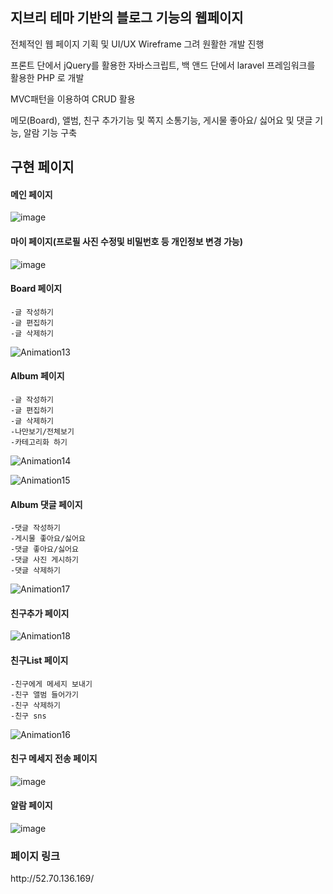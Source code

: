 
<h2>지브리 테마 기반의 블로그 기능의 웹페이지</h2>

<p>전체적인 웹 페이지 기획 및 UI/UX Wireframe 그려 원활한 개발 진행</p>
<p>프론트 단에서 jQuery를 활용한 자바스크립트, 백 앤드 단에서 laravel 프레임워크를 활용한 PHP 로 개발</p>
<p>MVC패턴을 이용하여 CRUD 활용</p>
<p>메모(Board), 앨범, 친구 추가기능 및 쪽지 소통기능, 게시물 좋아요/ 싫어요 및 댓글 기능, 알람 기능 구축</p>

<h2>구현 페이지 </h2>

<h4> 메인 페이지 </h4>

![image](https://user-images.githubusercontent.com/45025551/132122649-801677bc-1691-4ecd-a2bb-c5000d54e74e.png)

<h4> 마이 페이지(프로필 사진 수정및 비밀번호 등 개인정보 변경 가능) </h4>

![image](https://user-images.githubusercontent.com/45025551/132122686-57639939-1cb9-4c2e-b470-4a17250b8cd2.png)

<h4> Board 페이지 </h4>

```
-글 작성하기
-글 편집하기
-글 삭제하기 
```

![Animation13](https://user-images.githubusercontent.com/45025551/132122974-1d671aa7-a366-4878-bdd0-6e9a9c4e9449.gif)

<h4> Album 페이지 </h4>

```
-글 작성하기
-글 편집하기
-글 삭제하기
-나만보기/전체보기
-카테고리화 하기
```

![Animation14](https://user-images.githubusercontent.com/45025551/132123044-c7906c89-5551-4f68-8d75-bbc64ae91449.gif)

![Animation15](https://user-images.githubusercontent.com/45025551/132123113-7da57c9c-e5d7-49fe-9914-714d29b2414e.gif)

<h4> Album 댓글 페이지 </h4>

```
-댓글 작성하기
-게시물 좋아요/싫어요
-댓글 좋아요/싫어요
-댓글 사진 게시하기
-댓글 삭제하기
```

![Animation17](https://user-images.githubusercontent.com/45025551/132123269-40a47d21-639f-41fd-8faf-b62d775a83f7.gif)

<h4> 친구추가 페이지 </h4>

![Animation18](https://user-images.githubusercontent.com/45025551/132123319-0bc56e59-8e6a-4014-8ecf-c8d9bed736ae.gif)

<h4> 친구List 페이지 </h4>

```
-친구에게 메세지 보내기
-친구 앨범 들어가기
-친구 삭제하기
-친구 sns 
```

![Animation16](https://user-images.githubusercontent.com/45025551/132123171-341aadaf-a958-4a80-8d32-f56402f76eaf.gif)

<h4> 친구 메세지 전송 페이지</h4>

![image](https://user-images.githubusercontent.com/45025551/132123545-f35faf7e-9b1e-4a73-870b-6977ed7c75b4.png)


<h4> 알람 페이지 </h4>

![image](https://user-images.githubusercontent.com/45025551/132123476-1747c90e-f2d6-43d0-979f-f3439295108d.png)

<h3>페이지 링크</h3>
http://52.70.136.169/




